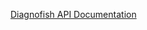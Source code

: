 [Diagnofish API Documentation](https://github.com/christianwjy15](https://documenter.getpostman.com/view/21174179/2s9YkrZeBF)https://documenter.getpostman.com/view/21174179/2s9YkrZeBF)
